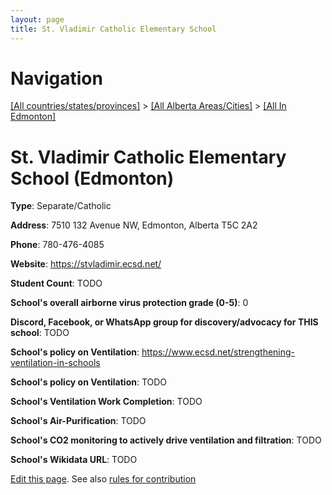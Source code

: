 ```yaml
---
layout: page
title: St. Vladimir Catholic Elementary School
---
```

# Navigation

[[All countries/states/provinces]](../../..) > [[All Alberta Areas/Cities]](../..) > [[All In Edmonton]](..)

# St. Vladimir Catholic Elementary School (Edmonton)

**Type**: Separate/Catholic

**Address**: 7510 132 Avenue NW, Edmonton, Alberta T5C 2A2

**Phone**: 780-476-4085

**Website**: <https://stvladimir.ecsd.net/>

**Student Count**: TODO

**School's overall airborne virus protection grade (0-5)**: 0

**Discord, Facebook, or WhatsApp group for discovery/advocacy for THIS school**: TODO

**School's policy on Ventilation**: <https://www.ecsd.net/strengthening-ventilation-in-schools>

**School's policy on Ventilation**: TODO

**School's Ventilation Work Completion**: TODO

**School's Air-Purification**: TODO

**School's CO2 monitoring to actively drive ventilation and filtration**: TODO

**School's Wikidata URL**: TODO


[Edit this page](https://github.com/ventilate-schools/AB/edit/main/./Edmonton/St._Vladimir_Catholic_Elementary_School.md). See also [rules for contribution](../../../contribution-rules/)